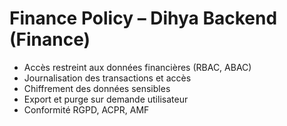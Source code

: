 # Finance Policy – Dihya Backend (Finance)

- Accès restreint aux données financières (RBAC, ABAC)
- Journalisation des transactions et accès
- Chiffrement des données sensibles
- Export et purge sur demande utilisateur
- Conformité RGPD, ACPR, AMF
